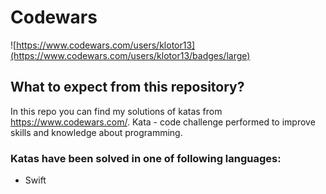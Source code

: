 # Codewars

![https://www.codewars.com/users/klotor13](https://www.codewars.com/users/klotor13/badges/large)

## What to expect from this repository?

In this repo you can find my solutions of katas from https://www.codewars.com/.
Kata - code challenge performed to improve skills and knowledge about programming.

### Katas have been solved in one of following languages:
+ Swift
